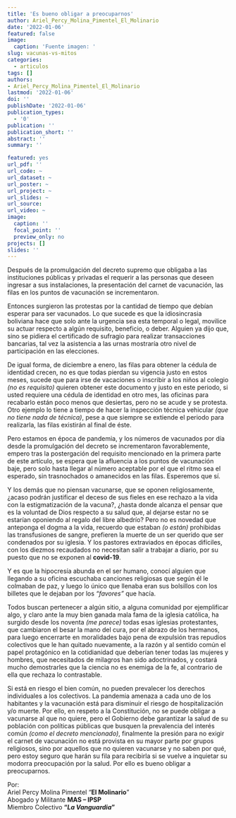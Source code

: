 ```yaml
---
title: 'Es bueno obligar a preocuparnos'
author: Ariel_Percy_Molina_Pimentel_El_Molinario
date: '2022-01-06'
featured: false
image:
  caption: 'Fuente imagen: '
slug: vacunas-vs-mitos
categories:
  - articulos
tags: []
authors:
- Ariel_Percy_Molina_Pimentel_El_Molinario
lastmod: '2022-01-06'
doi: ''
publishDate: '2022-01-06'
publication_types:
  - '0'
publication: ''
publication_short: ''
abstract: ''
summary: ''

featured: yes
url_pdf: ''
url_code: ~
url_dataset: ~
url_poster: ~
url_project: ~
url_slides: ~
url_source: 
url_video: ~
image:
  caption: ''
  focal_point: ''
  preview_only: no
projects: []
slides: ''
---
```


Después de la promulgación del decreto supremo que obligaba a las instituciones públicas y privadas el requerir a las personas que deseen ingresar a sus instalaciones, la presentación del carnet de vacunación, las filas en los puntos de vacunación se incrementaron. 

Entonces surgieron las protestas por la cantidad de tiempo que debían esperar para ser vacunados. Lo que sucede es que la idiosincrasia boliviana hace que solo ante la urgencia sea esta temporal o legal, movilice su actuar respecto a algún requisito, beneficio, o deber. Alguien ya dijo que, sino se pidiera el certificado de sufragio para realizar transacciones bancarias, tal vez la asistencia a las urnas mostraría otro nivel de participación en las elecciones. 

De igual forma, de diciembre a enero, las filas para obtener la cédula de identidad crecen, no es que todas pierdan su vigencia justo en estos meses, sucede que para irse de vacaciones o inscribir a los niños al colegio *(no es requisito)* quieren obtener este documento y justo en este periodo, si usted requiere una cédula de identidad en otro mes, las oficinas para recabarlo están poco menos que desiertas, pero no se acude y se protesta. Otro ejemplo lo tiene a tiempo de hacer la inspección técnica vehicular *(que no tiene nada de técnica)*, pese a que siempre se extiende el periodo para realizarla, las filas existirán al final de éste.

Pero estamos en época de pandemia, y los números de vacunados por día desde la promulgación del decreto se incrementaron favorablemente, empero tras la postergación del requisito mencionado en la primera parte de este artículo, se espera que la afluencia a los puntos de vacunación baje, pero solo hasta llegar al número aceptable por el que el ritmo sea el esperado, sin trasnochados o amanecidos en las filas. Esperemos que sí.

Y los demás que no piensan vacunarse, que se oponen religiosamente, ¿acaso podrán justificar el deceso de sus fieles en ese rechazo a la vida con la estigmatización de la vacuna?, ¿hasta donde alcanza el pensar que es la voluntad de Dios respecto a su salud que, al dejarse estar no se estarían oponiendo al regalo del libre albedrío? Pero no es novedad que anteponga el dogma a la vida, recuerdo que estaban *(o están)* prohibidas las transfusiones de sangre, prefieren la muerte de un ser querido que ser condenados por su iglesia. Y los pastores extraviados en épocas difíciles, con los diezmos recaudados no necesitan salir a trabajar a diario, por su puesto que no se exponen al **covid-19**. 

Y es que la hipocresía abunda en el ser humano, conocí alguien que llegando a su oficina escuchaba canciones religiosas que según él le colmaban de paz, y luego lo único que llenaba eran sus bolsillos con los billetes que le dejaban por los *“favores”* que hacía.

Todos buscan pertenecer a algún sitio, a alguna comunidad por ejemplificar algo, y claro ante la muy bien ganada mala fama de la iglesia católica, ha surgido desde los noventa *(me parece)* todas esas iglesias protestantes, que cambiaron el besar la mano del cura, por el abrazo de los hermanos, para luego encerrarte en moralidades bajo pena de expulsión tras repudios colectivos que le han quitado nuevamente, a la razón y al sentido común el papel protagónico en la cotidianidad que deberían tener todas las mujeres y hombres, que necesitados de milagros han sido adoctrinados, y costará mucho demostrarles que la ciencia no es enemiga de la fe, al contrario de ella que rechaza lo contrastable.

Si está en riesgo el bien común, no pueden prevalecer los derechos individuales a los colectivos. La pandemia amenaza a cada uno de los habitantes y la vacunación está para disminuir el riesgo de hospitalización y/o muerte. Por ello, en respeto a la Constitución, no se puede obligar a vacunarse al que no quiere, pero el Gobierno debe garantizar la salud de su población con políticas públicas que busquen la prevalencia del interés común *(como el decreto mencionado)*, finalmente la presión para no exigir el carnet de vacunación no está provista en su mayor parte por grupos religiosos, sino por aquellos que no quieren vacunarse y no saben por qué, pero estoy seguro que harán su fila para recibirla si se vuelve a inquietar su modorra preocupación por la salud. Por ello es bueno obligar a preocuparnos.

Por:<br>
Ariel Percy Molina Pimentel “**El Molinario**”<br>
Abogado y Militante **MAS – IPSP**<br>
Miembro Colectivo **“*La Vanguardia*”**

